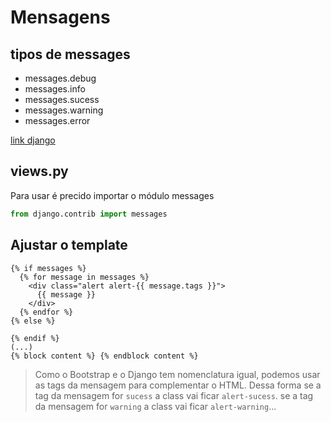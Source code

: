 # Mensagens

## tipos de messages
- messages.debug
- messages.info
- messages.sucess
- messages.warning
- messages.error

[link django](https://docs.djangoproject.com/pt-br/3.0/_modules/django/contrib/messages/api/)

## views.py

Para usar é precido importar o módulo messages
```python
from django.contrib import messages
```

## Ajustar o template

```jinja2
{% if messages %}
  {% for message in messages %}
    <div class="alert alert-{{ message.tags }}"> 
      {{ message }}
    </div>
  {% endfor %}
{% else %}

{% endif %}
(...)
{% block content %} {% endblock content %}
```

> Como o Bootstrap e o Django tem nomenclatura igual, podemos usar as tags da mensagem para complementar o HTML.   Dessa forma se a tag da mensagem for ```sucess``` a class vai ficar ```alert-sucess```.  se a tag da mensagem for ```warning``` a class vai ficar ```alert-warning```... 
